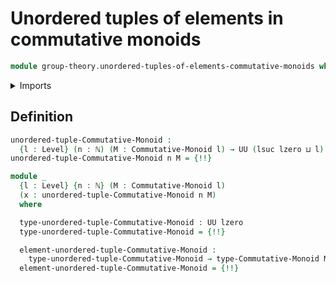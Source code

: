 # Unordered tuples of elements in commutative monoids

```agda
module group-theory.unordered-tuples-of-elements-commutative-monoids where
```

<details><summary>Imports</summary>

```agda
open import elementary-number-theory.natural-numbers

open import foundation.universe-levels
open import foundation.unordered-tuples

open import group-theory.commutative-monoids
```

</details>

## Definition

```agda
unordered-tuple-Commutative-Monoid :
  {l : Level} (n : ℕ) (M : Commutative-Monoid l) → UU (lsuc lzero ⊔ l)
unordered-tuple-Commutative-Monoid n M = {!!}

module _
  {l : Level} {n : ℕ} (M : Commutative-Monoid l)
  (x : unordered-tuple-Commutative-Monoid n M)
  where

  type-unordered-tuple-Commutative-Monoid : UU lzero
  type-unordered-tuple-Commutative-Monoid = {!!}

  element-unordered-tuple-Commutative-Monoid :
    type-unordered-tuple-Commutative-Monoid → type-Commutative-Monoid M
  element-unordered-tuple-Commutative-Monoid = {!!}
```
